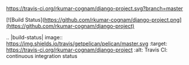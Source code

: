 https://travis-ci.org/rkumar-cognam/django-project.svg?branch=master

[![Build Status](https://github.com/rkumar-cognam/django-project.png](https://github.com/rkumar-cognam/django-project)

.. |build-status| image:: https://img.shields.io/travis/getpelican/pelican/master.svg
   :target: https://travis-ci.org/rkumar-cognam/django-project
   :alt: Travis CI: continuous integration status
